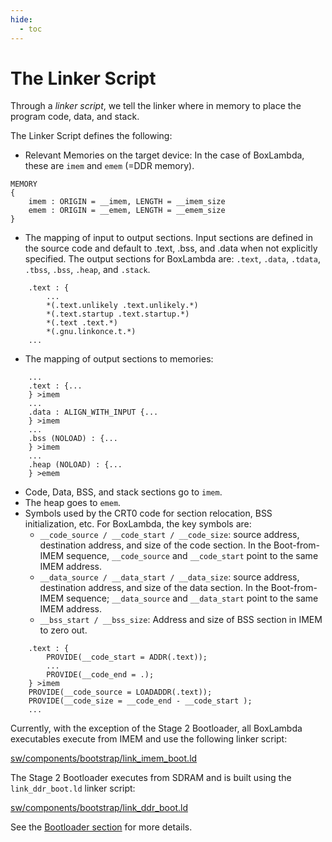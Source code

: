 ```yaml
---
hide:
  - toc
---
```


# The Linker Script

Through a *linker script*, we tell the linker where in memory to place the program code, data, and stack.

The Linker Script defines the following:

- Relevant Memories on the target device: In the case of BoxLambda, these are `imem` and `emem` (=DDR memory).
```
MEMORY
{
    imem : ORIGIN = __imem, LENGTH = __imem_size
    emem : ORIGIN = __emem, LENGTH = __emem_size
}
```
- The mapping of input to output sections. Input sections are defined in the source code and default to .text, .bss, and .data when not explicitly specified. The output sections for BoxLambda are: `.text`, `.data`, `.tdata`, `.tbss`, `.bss`, `.heap`, and `.stack`.
```
    .text : {
        ...
        *(.text.unlikely .text.unlikely.*)
        *(.text.startup .text.startup.*)
        *(.text .text.*)
        *(.gnu.linkonce.t.*)
    ...
```
- The mapping of output sections to memories:
```
    ...
    .text : {...
    } >imem
    ...
    .data : ALIGN_WITH_INPUT {...
    } >imem
    ...
    .bss (NOLOAD) : {...
    } >imem
    ...
    .heap (NOLOAD) : {...
    } >emem
```
  - Code, Data, BSS, and stack sections go to `imem`.
  - The heap goes to `emem`.
- Symbols used by the CRT0 code for section relocation, BSS initialization, etc. For BoxLambda, the key symbols are:
    - `__code_source / __code_start / __code_size`: source address, destination address, and size of the code section. In the Boot-from-IMEM sequence, `__code_source` and `__code_start` point to the same IMEM address.
    - `__data_source / __data_start / __data_size`: source address, destination address, and size of the data section. In the Boot-from-IMEM sequence; `__data_source` and `__data_start` point to the same IMEM address.
    - `__bss_start / __bss_size`: Address and size of BSS section in IMEM to zero out.
```
    .text : {
        PROVIDE(__code_start = ADDR(.text));
        ...
        PROVIDE(__code_end = .);
    } >imem
    PROVIDE(__code_source = LOADADDR(.text));
    PROVIDE(__code_size = __code_end - __code_start );
    ...
```

Currently, with the exception of the Stage 2 Bootloader, all BoxLambda executables execute from IMEM and use the following linker script:

[sw/components/bootstrap/link_imem_boot.ld](https://github.com/epsilon537/boxlambda/blob/master/sw/components/bootstrap/link_imem_boot.ld)

The Stage 2 Bootloader executes from SDRAM and is built using the `link_ddr_boot.ld` linker script:

[sw/components/bootstrap/link_ddr_boot.ld](https://github.com/epsilon537/boxlambda/blob/master/sw/components/bootstrap/link_ddr_boot.ld)

See the [Bootloader section](sw_comp_bootloader.md) for more details.


